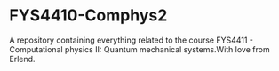 # FYS4410-Comphys2
A repository containing everything related to the course  FYS4411 - Computational physics II: Quantum mechanical systems.With love from Erlend.
